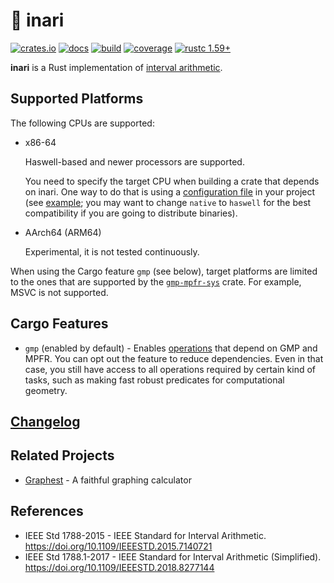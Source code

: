 # 🦊 inari

[![crates.io](https://img.shields.io/crates/v/inari.svg)](https://crates.io/crates/inari)
[![docs](https://img.shields.io/docsrs/inari)](https://docs.rs/inari)
[![build](https://img.shields.io/github/workflow/status/unageek/inari/build/main)](https://github.com/unageek/inari/actions?query=branch%3Amaster+workflow%3Abuild)
[![coverage](https://img.shields.io/coveralls/github/unageek/inari/main)](https://coveralls.io/github/unageek/inari?branch=main)
[![rustc 1.59+](https://img.shields.io/badge/rustc-1.59%2B-lightgrey)](https://blog.rust-lang.org/2022/02/24/Rust-1.59.0.html)

**inari** is a Rust implementation of [interval arithmetic](https://en.wikipedia.org/wiki/Interval_arithmetic).

## Supported Platforms

The following CPUs are supported:

- x86-64

  Haswell-based and newer processors are supported.

  You need to specify the target CPU when building a crate that depends on inari. One way to do that is using a [configuration file](https://doc.rust-lang.org/cargo/reference/config.html) in your project (see [example](https://github.com/unageek/graphest/blob/main/.cargo/config.toml); you may want to change `native` to `haswell` for the best compatibility if you are going to distribute binaries).

- AArch64 (ARM64)

  Experimental, it is not tested continuously.

When using the Cargo feature `gmp` (see below), target platforms are limited to the ones that are supported by the [`gmp-mpfr-sys`](https://crates.io/crates/gmp-mpfr-sys) crate. For example, MSVC is not supported.

## Cargo Features

- `gmp` (enabled by default) - Enables [operations](https://docs.rs/inari/latest/inari/_docs/conformance/) that depend on GMP and MPFR. You can opt out the feature to reduce dependencies. Even in that case, you still have access to all operations required by certain kind of tasks, such as making fast robust predicates for computational geometry.

## [Changelog](CHANGELOG.md)

## Related Projects

- [Graphest](https://github.com/unageek/graphest) - A faithful graphing calculator

## References

- IEEE Std 1788-2015 - IEEE Standard for Interval Arithmetic. https://doi.org/10.1109/IEEESTD.2015.7140721
- IEEE Std 1788.1-2017 - IEEE Standard for Interval Arithmetic (Simplified). https://doi.org/10.1109/IEEESTD.2018.8277144
